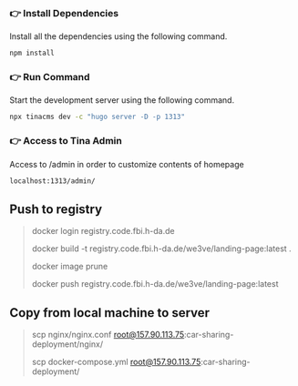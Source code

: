 ### 👉 Install Dependencies

Install all the dependencies using the following command.

```bash
npm install
```

### 👉 Run Command

Start the development server using the following command.

```bash
npx tinacms dev -c "hugo server -D -p 1313"
```
### 👉 Access to Tina Admin

Access to /admin in order to customize contents of homepage

```bash
localhost:1313/admin/
```

## Push to registry

> docker login registry.code.fbi.h-da.de
>
> docker build -t registry.code.fbi.h-da.de/we3ve/landing-page:latest .
> 
> docker image prune
>
> docker push registry.code.fbi.h-da.de/we3ve/landing-page:latest

## Copy from local machine to server
> scp nginx/nginx.conf  root@157.90.113.75:car-sharing-deployment/nginx/
>
> scp docker-compose.yml root@157.90.113.75:car-sharing-deployment/
